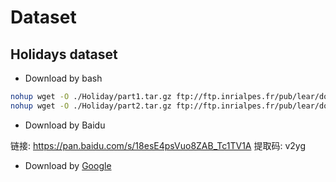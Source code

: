 # Dataset
## Holidays dataset
- Download by bash
```bash
nohup wget -O ./Holiday/part1.tar.gz ftp://ftp.inrialpes.fr/pub/lear/douze/data/jpg1.tar.gz > ./logs/download_jpg1.log &
nohup wget -O ./Holiday/part2.tar.gz ftp://ftp.inrialpes.fr/pub/lear/douze/data/jpg2.tar.gz > ./logs/download_jpg1.log &
```
- Download by Baidu

链接: https://pan.baidu.com/s/18esE4psVuo8ZAB_Tc1TV1A 提取码: v2yg

- Download by [Google](https://drive.google.com/drive/folders/1_DeVw45sR9BoJe1xojUfUX0DB3BMeCJS?usp=sharing) 
